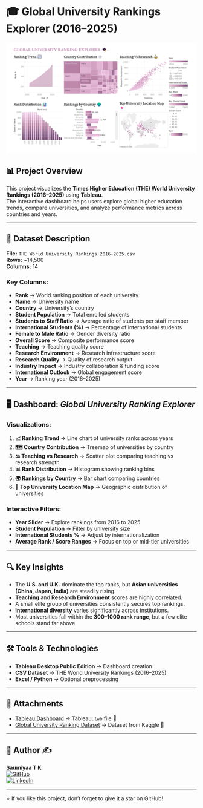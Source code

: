 # 🎓 Global University Rankings Explorer (2016–2025)

<div align="center">
  <img src="https://github.com/SaumiyaaTK/Global-University-Ranking-Explorer/blob/main/Ranking Screenshot.png" alt="Global-University-Ranking-Explorer">
</div>

## 📊 Project Overview
This project visualizes the **Times Higher Education (THE) World University Rankings (2016–2025)** using **Tableau**.  
The interactive dashboard helps users explore global higher education trends, compare universities, and analyze performance metrics across countries and years.

---

## 📂 Dataset Description
**File:** `THE World University Rankings 2016-2025.csv`  
**Rows:** ~14,500  
**Columns:** 14  

### Key Columns:
- **Rank** → World ranking position of each university  
- **Name** → University name  
- **Country** → University’s country  
- **Student Population** → Total enrolled students  
- **Students to Staff Ratio** → Average ratio of students per staff member  
- **International Students (%)** → Percentage of international students  
- **Female to Male Ratio** → Gender diversity ratio  
- **Overall Score** → Composite performance score  
- **Teaching** → Teaching quality score  
- **Research Environment** → Research infrastructure score  
- **Research Quality** → Quality of research output  
- **Industry Impact** → Industry collaboration & funding score  
- **International Outlook** → Global engagement score  
- **Year** → Ranking year (2016–2025)  

---

## 🖥️ Dashboard: *Global University Ranking Explorer*

### Visualizations:
1. **📈 Ranking Trend** → Line chart of university ranks across years  
2. **🗺️ Country Contribution** → Treemap of universities by country  
3. **⚖️ Teaching vs Research** → Scatter plot comparing teaching vs research strength  
4. **📊 Rank Distribution** → Histogram showing ranking bins  
5. **🌍 Rankings by Country** → Bar chart comparing countries  
6. **📌 Top University Location Map** → Geographic distribution of universities  

### Interactive Filters:
- **Year Slider** → Explore rankings from 2016 to 2025  
- **Student Population** → Filter by university size  
- **International Students %** → Adjust by internationalization  
- **Average Rank / Score Ranges** → Focus on top or mid-tier universities  

---

## 🔍 Key Insights
- The **U.S. and U.K.** dominate the top ranks, but **Asian universities (China, Japan, India)** are steadily rising.  
- **Teaching** and **Research Environment** scores are highly correlated.  
- A small elite group of universities consistently secures top rankings.  
- **International diversity** varies significantly across institutions.  
- Most universities fall within the **300–1000 rank range**, but a few elite schools stand far above.  

---

## 🛠️ Tools & Technologies
- **Tableau Desktop Public Edition** → Dashboard creation  
- **CSV Dataset** → THE World University Rankings (2016–2025)  
- **Excel / Python** → Optional preprocessing  

---

## 🔗 Attachments 
- [Tableau Dashboard](Dashboard/) → Tableau`.twb` file 📂
- [Global University Ranking Dataset](Dataset/) → Dataset from Kaggle 📑
   
---

## 👤 Author ✍️  
**Saumiyaa T K**  
[![GitHub](https://img.shields.io/badge/GitHub-SaumiyaaTK-blue?logo=github)](https://github.com/SaumiyaaTK)  
[![LinkedIn](https://img.shields.io/badge/LinkedIn-Saumiyaa%20T%20K-blue?logo=linkedin)](https://www.linkedin.com/in/saumiyaa-t-k)  

---

⭐ If you like this project, don’t forget to give it a star on GitHub!

